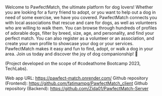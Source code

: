Welcome to PawfectMatch, the ultimate platform for dog lovers! Whether you are looking for a furry friend to adopt, or you want to help out a dog in need of some exercise, we have you covered. PawfectMatch connects you with local associations that rescue and care for dogs, as well as volunteers who are willing to walk them. You can browse through hundreds of profiles of adorable dogs, filter by breed, size, age, and personality, and find your perfect match. You can also register as a volunteer or an association, and create your own profile to showcase your dog or your services. PawfectMatch makes it easy and fun to find, adopt, or walk a dog in your area. Join us today and discover the joy of dog companionship! 🐶

(Project developed on the scope of #codeathome Bootcamp 2023, TechLabs).

Web app URL: https://pawfect-match.onrender.com/
Github repository (Frontend): https://github.com/fatimampg/PawfectMatch_client
Github repository (Backend): https://github.com/Zida01/PawfectMatch-Server